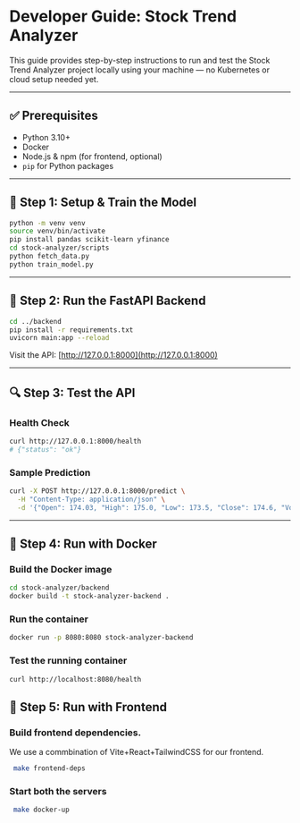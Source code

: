 # Developer Guide: Stock Trend Analyzer

This guide provides step-by-step instructions to run and test the Stock Trend Analyzer project locally using your machine — no Kubernetes or cloud setup needed yet.

---

## ✅ Prerequisites
- Python 3.10+
- Docker
- Node.js & npm (for frontend, optional)
- `pip` for Python packages

---

## 🧪 Step 1: Setup & Train the Model

```bash
python -m venv venv
source venv/bin/activate
pip install pandas scikit-learn yfinance
cd stock-analyzer/scripts
python fetch_data.py
python train_model.py
```

---

## 🚀 Step 2: Run the FastAPI Backend

```bash
cd ../backend
pip install -r requirements.txt
uvicorn main:app --reload
```

Visit the API: [http://127.0.0.1:8000](http://127.0.0.1:8000)

---

## 🔍 Step 3: Test the API

### Health Check

```bash
curl http://127.0.0.1:8000/health
# {"status": "ok"}
```

### Sample Prediction

```bash
curl -X POST http://127.0.0.1:8000/predict \
  -H "Content-Type: application/json" \
  -d '{"Open": 174.03, "High": 175.0, "Low": 173.5, "Close": 174.6, "Volume": 70000000}'
```

---

## 🐳 Step 4: Run with Docker

### Build the Docker image

```bash
cd stock-analyzer/backend
docker build -t stock-analyzer-backend .
```

### Run the container

```bash
docker run -p 8080:8080 stock-analyzer-backend
```

### Test the running container

```bash
curl http://localhost:8080/health
```

## 🐳 Step 5: Run with Frontend
### Build frontend dependencies. 
We use a commbination of Vite+React+TailwindCSS for our frontend.
``` bash
 make frontend-deps
```

### Start both the servers
``` bash
 make docker-up
```